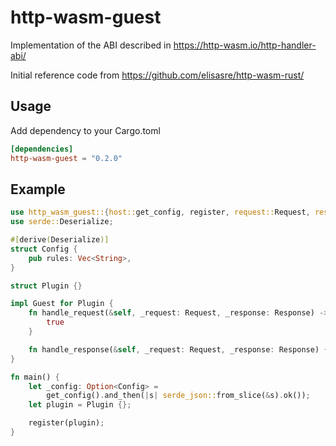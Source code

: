 # http-wasm-guest

Implementation of the ABI described in https://http-wasm.io/http-handler-abi/

Initial reference code from https://github.com/elisasre/http-wasm-rust/

## Usage
Add dependency to your Cargo.toml

```toml
[dependencies]
http-wasm-guest = "0.2.0"
```

## Example
```rust
use http_wasm_guest::{host::get_config, register, request::Request, response::Response, Guest};
use serde::Deserialize;

#[derive(Deserialize)]
struct Config {
    pub rules: Vec<String>,
}

struct Plugin {}

impl Guest for Plugin {
    fn handle_request(&self, _request: Request, _response: Response) -> bool {
        true
    }

    fn handle_response(&self, _request: Request, _response: Response) {}
}

fn main() {
    let _config: Option<Config> =
        get_config().and_then(|s| serde_json::from_slice(&s).ok());
    let plugin = Plugin {};

    register(plugin);
}
```